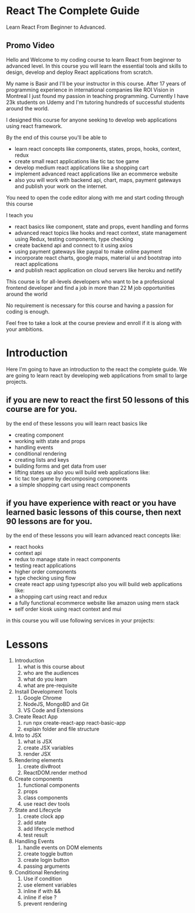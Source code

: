 # React The Complete Guide
Learn React From Beginner to Advanced.

## Promo Video
Hello and Welcome to my coding course to learn React from beginner to advanced level.
In this course you will learn the essential tools and skills to design, develop and deploy React applications from scratch.

My name is Basir and I'll be your instructor in this course. After 17 years of programming experience in international companies like ROI Vision in Montreal I just found my passion in teaching programming. 
Currently I have 23k students on Udemy  and I'm tutoring hundreds of successful students around the world.

I designed this course for anyone seeking to develop web applications using react framework.

By the end of this course you'll be able to
- learn react concepts like components, states, props, hooks, context, redux
- create small react applications like tic tac toe game
- develop medium react applications like a shopping cart
- implement advanced react applications like an ecommerce website
- also you will work with backend api, chart, maps, payment gateways and publish your work on the internet.

You need to open the code editor along with me and start coding through this course

I teach you
- react basics like component, state and props, event handling and forms 
- advanced react topics like hooks and react context, state management using Redux, testing components, type checking
- create backend api and connect to it using axios
- using payment gateways like paypal to make online payment
- incorporate react charts, google maps, material ui and bootstrap into react applications 
- and publish react application on cloud servers like heroku and netlify
 
This course is for all-levels developers who want to be a 
professional frontend developer and find a job in more than 22 M job opportunities around the world

No requirement is necessary for this course and having a passion for coding is enough.

Feel free to take a look at the course preview and enroll if it is along with your ambitions.
 
# Introduction
Here I'm going to have an introduction to the react the complete guide.
We are going to learn react by developing web applications from small to large projects.

## if you are new to react the first 50 lessons of this course are for you.
by the end of these lessons you will learn react basics like
  - creating component
  - working with state and props
  - handling events
  - conditional rendering
  - creating lists and keys
  - building forms and get data from user
  - lifting states up
also you will build web applications like:
- tic tac toe game by decomposing components
- a simple shopping cart using react components

## if you have experience with react or you have learned basic lessons of this course, then next 90 lessons are for you.
by the end of these lessons you will learn advanced react concepts like:
- react hooks
- context api
- redux to manage state in react components
- testing react applications
- higher order components
- type checking using flow
- create react app using typescript
also you will build web applications like:
- a shopping cart using react and redux 
- a fully functional ecommerce website like amazon using mern stack
- self order kiosk using react context and mui

in this course you will use following services in your projects:
  
# Lessons
1. Introduction
   1. what is this course about
   2. who are the audiences
   3. what do you learn
   4. what are pre-requisite
2. Install Development Tools
   1. Google Chrome
   2. NodeJS, MongoBD and Git
   3. VS Code and Extensions
3. Create React App
   1. run npx create-react-app react-basic-app
   2. explain folder and file structure
4. Into to JSX
   1. what is JSX
   2. create JSX variables
   3. render JSX
5. Rendering elements
   1. create div#root
   2. ReactDOM.render method 
6. Create components
   1. functional components
   2. props
   3. class components
   4. use react dev tools
7. State and Lifecycle
   1. create clock app
   2. add state
   3. add lifecycle method
   4. test result
8. Handling Events
   1. handle events on DOM elements
   2. create toggle button
   3. create login button
   4. passing arguments
9. Conditional Rendering
   1.  Use if condition
   2.  use element variables
   3.  inline if with &&
   4.  inline if else ?
   5.  prevent rendering